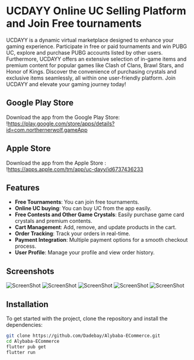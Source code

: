 # UCDAYY Online UC Selling Platform and Join Free tournaments

UCDAYY is a dynamic virtual marketplace designed to enhance your gaming experience. Participate in free or paid tournaments and win PUBG UC, explore and purchase PUBG accounts listed by other users. Furthermore, UCDAYY offers an extensive selection of in-game items and premium content for popular games like Clash of Clans, Brawl Stars, and Honor of Kings. Discover the convenience of purchasing crystals and exclusive items seamlessly, all within one user-friendly platform. Join UCDAYY and elevate your gaming journey today!

## Google Play Store
Download the app from the Google Play Store:
!https://play.google.com/store/apps/details?id=com.northernerwolf.gameApp

## Apple Store 
Download the app from the Apple Store :
!https://apps.apple.com/tm/app/uc-dayy/id6737436233


## Features

- **Free Tournaments**: You can join free tournaments.
- **Online UC buying**: You can buy UC from the app easily.
- **Free Contests and Other Game Crystals**: Easily purchase game card crystals and premium contents.
- **Cart Management**: Add, remove, and update products in the cart.
- **Order Tracking**: Track your orders in real-time.
- **Payment Integration**: Multiple payment options for a smooth checkout process.
- **User Profile**: Manage your profile and view order history.

## Screenshots

![ScreenShot](https://play-lh.googleusercontent.com/brmUcVaUm-KT8gpZsXTRnCUsCOlODX-1Y-jNmtHHxNczYCYkWUWBfLGa8hhZniPhUw=w1052-h592-rw)
![ScreenShot](https://play-lh.googleusercontent.com/R9JsqRyzMuheS9bB1RTjCj45Cadht04gc2h5u6VSh6BACpmhKFUhvUh-EmBg0n58mYo=w1052-h592-rw)
![ScreenShot](https://play-lh.googleusercontent.com/qDtvfEpJnYRHEIX5eBEEfBcS7FtMIfEHmSf54QZh-WHybWvPk-0qxg0KgVffBCZ7ctzv=w1052-h592-rw)
![ScreenShot](https://play-lh.googleusercontent.com/DMOhl-IJzwe5pYnKnCmach5S11ZgoHSkNPqhpl1wErsWyfWVpjdOeVEyIiOY31idNaw=w1052-h592-rw)
![ScreenShot](https://play-lh.googleusercontent.com/PjEB7zNSQBXmFdyaaVXT_dC-Kn4Hu0VBSkIAZBIy4P5oQdCglBsG3n-fkx2MbjiVxzQ=w1052-h592-rw)


## Installation

To get started with the project, clone the repository and install the dependencies:

```bash
git clone https://github.com/Dadebay/Alybaba-ECommerce.git
cd Alybaba-ECommerce
flutter pub get
flutter run
```
